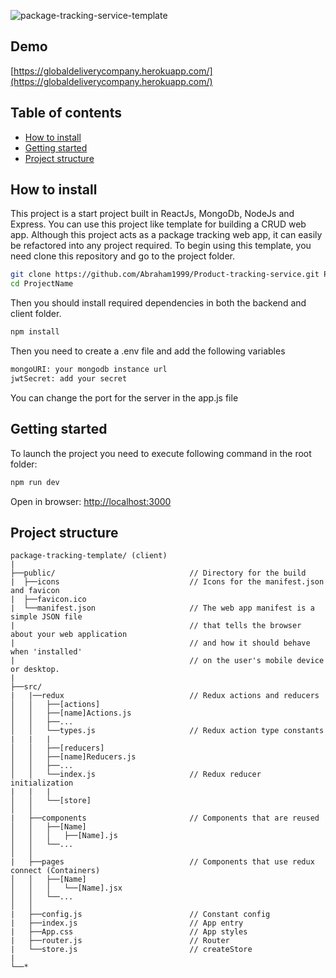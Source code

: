 ![package-tracking-service-template](https://res.cloudinary.com/unitix/image/upload/v1676214263/android-chrome-512x512_umihpx.png)

## Demo

[https://globaldeliverycompany.herokuapp.com/](https://globaldeliverycompany.herokuapp.com/)

## Table of contents

- [How to install](#howtoinstall)
- [Getting started](#gettingstarted)
- [Project structure](#structure)

<a name="howtoinstall"></a>

## How to install

This project is a start project built in ReactJs, MongoDb, NodeJs and Express.
You can use this project like template for building a CRUD web app.
Although this project acts as a package tracking web app, it can easily be refactored into any project required.
To begin using this template, you need clone this repository and go to the project folder.

```bash
git clone https://github.com/Abraham1999/Product-tracking-service.git ProjectName
cd ProjectName
```

Then you should install required dependencies in both the backend and client folder.

```bash
npm install
```

Then you need to create a .env file and add the following variables

```bash
mongoURI: your mongodb instance url
jwtSecret: add your secret
```

You can change the port for the server in the app.js file

<a name="gettingstarted"></a>

## Getting started

To launch the project you need to execute following command in the root folder:

```bash
npm run dev
```

Open in browser: [http://localhost:3000](http://localhost:3000) <br/>

<a name="structure"></a>

## Project structure

```
package-tracking-template/ (client)
|
├──public/                              // Directory for the build
|  ├──icons                             // Icons for the manifest.json and favicon
|  ├──favicon.ico
|  └──manifest.json                     // The web app manifest is a simple JSON file
|                                       // that tells the browser about your web application
|                                       // and how it should behave when 'installed'
|                                       // on the user's mobile device or desktop.
|
├──src/
|   |──redux                            // Redux actions and reducers
│   │   ├──[actions]
│   │   ├──[name]Actions.js
│   │   ├──...
│   │   └──types.js                     // Redux action type constants
|   |   |
│   │   ├──[reducers]
│   │   ├──[name]Reducers.js
│   │   ├──...
│   │   └──index.js                     // Redux reducer initialization
|   |   |
│   │   └──[store]
│   │
|   ├──components                       // Components that are reused
│   │   ├──[Name]
│   │   │   ├──[Name].js
│   │   └──...
│   │
|   ├──pages                            // Components that use redux connect (Containers)
│   │   ├──[Name]
│   │   │   └──[Name].jsx
│   │   └──...
│   │
|   ├──config.js                        // Constant config
|   ├──index.js                         // App entry
|   ├──App.css                          // App styles
|   ├──router.js                        // Router
|   └──store.js                         // createStore
|
└──*
```
